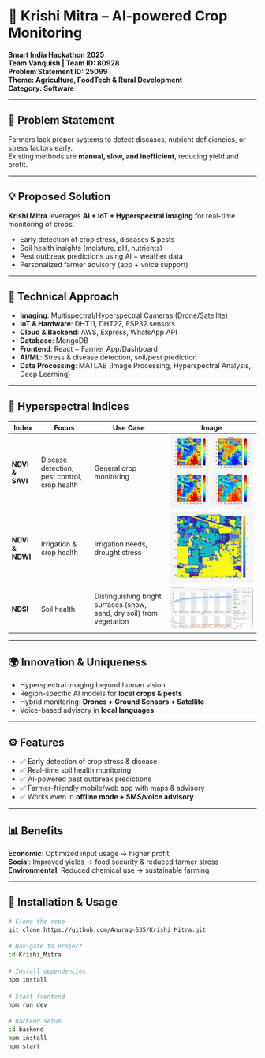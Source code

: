 # 🌱 Krishi Mitra – AI-powered Crop Monitoring

**Smart India Hackathon 2025**  
**Team Vanquish | Team ID: 80928**  
**Problem Statement ID: 25099**  
**Theme: Agriculture, FoodTech & Rural Development**  
**Category: Software**  

---

## 🚜 Problem Statement
Farmers lack proper systems to detect diseases, nutrient deficiencies, or stress factors early.  
Existing methods are **manual, slow, and inefficient**, reducing yield and profit.

---

## 💡 Proposed Solution
**Krishi Mitra** leverages **AI + IoT + Hyperspectral Imaging** for real-time monitoring of crops.  

- Early detection of crop stress, diseases & pests  
- Soil health insights (moisture, pH, nutrients)  
- Pest outbreak predictions using AI + weather data  
- Personalized farmer advisory (app + voice support)  

---

## 🔬 Technical Approach
- **Imaging**: Multispectral/Hyperspectral Cameras (Drone/Satellite)  
- **IoT & Hardware**: DHT11, DHT22, ESP32 sensors  
- **Cloud & Backend**: AWS, Express, WhatsApp API  
- **Database**: MongoDB  
- **Frontend**: React + Farmer App/Dashboard  
- **AI/ML**: Stress & disease detection, soil/pest prediction  
- **Data Processing**: MATLAB (Image Processing, Hyperspectral Analysis, Deep Learning)  

---

## 🌈 Hyperspectral Indices

| Index | Focus | Use Case | Image |
|-------|-------|----------|-------|
| **NDVI & SAVI** | Disease detection, pest control, crop health | General crop monitoring | ![NDVI_SAVI Placeholder](images/b.png) |
| **NDVI & NDWI** | Irrigation & crop health | Irrigation needs, drought stress | ![NDVI_NDWI Placeholder](images/a.png) |
| **NDSI** | Soil health | Distinguishing bright surfaces (snow, sand, dry soil) from vegetation | ![NDSI Placeholder](images/c.png) |

---

## 🌍 Innovation & Uniqueness
- Hyperspectral imaging beyond human vision  
- Region-specific AI models for **local crops & pests**  
- Hybrid monitoring: **Drones + Ground Sensors + Satellite**  
- Voice-based advisory in **local languages**  

---

## ⚙️ Features
- ✅ Early detection of crop stress & disease  
- ✅ Real-time soil health monitoring  
- ✅ AI-powered pest outbreak predictions  
- ✅ Farmer-friendly mobile/web app with maps & advisory  
- ✅ Works even in **offline mode + SMS/voice advisory**  

---

## 📊 Benefits
**Economic**: Optimized input usage → higher profit  
**Social**: Improved yields → food security & reduced farmer stress  
**Environmental**: Reduced chemical use → sustainable farming  

---

## 🚀 Installation & Usage
```bash
# Clone the repo
git clone https://github.com/Anurag-535/Krishi_Mitra.git

# Navigate to project
cd Krishi_Mitra

# Install dependencies
npm install

# Start frontend
npm run dev

# Backend setup
cd backend
npm install
npm start
